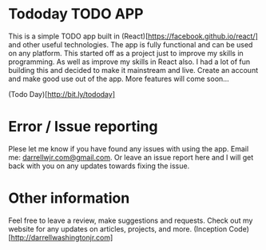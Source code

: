 # Tododay TODO APP

This is a simple TODO app built in (React)[https://facebook.github.io/react/] and other useful technologies. 
The app is fully functional and can be used on any platform. This started off as a project just to improve my skills in programming.
As well as improve my skills in React also. I had a lot of fun building this and decided to make it mainstream and live. 
Create an account and make good use out of the app. More features will come soon...    

(Todo Day)[http://bit.ly/tododay]

# Error / Issue reporting

Plese let me know if you have found any issues with using the app. Email me: darrellwjr.com@gmail.com.
Or leave an issue report here and I will get back with you on any updates towards fixing the issue.

# Other information

Feel free to leave a review, make suggestions and requests. Check out my website for any updates on articles, projects, and more.
(Inception Code)[http://darrellwashingtonjr.com] 
